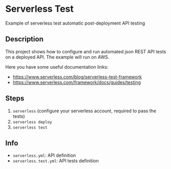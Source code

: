 # Serverless Test

Example of serverless test automatic post-deployment API testing

## Description

This project shows how to configure and run automated json REST API tests on a deployed API.
The example will run on AWS.

Here you have some useful documentation links:
- https://www.serverless.com/blog/serverless-test-framework
- https://www.serverless.com/framework/docs/guides/testing

## Steps

1. `serverless` (configure your serverless account, required to pass the tests)
2. `serverless deploy`
3. `serverless test`

## Info

- `serverless.yml`: API definition
- `serverless.test.yml`: API tests definition
